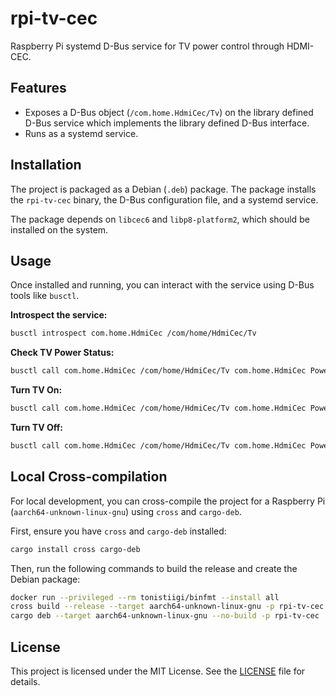 # rpi-tv-cec

Raspberry Pi systemd D-Bus service for TV power control through HDMI-CEC.

## Features

- Exposes a D-Bus object (`/com.home.HdmiCec/Tv`) on the library defined D-Bus service which implements the library defined D-Bus interface.
- Runs as a systemd service.

## Installation

The project is packaged as a Debian (`.deb`) package. The package installs the `rpi-tv-cec` binary, the D-Bus configuration file, and a systemd service.

The package depends on `libcec6` and `libp8-platform2`, which should be installed on the system.

## Usage

Once installed and running, you can interact with the service using D-Bus tools like `busctl`.

**Introspect the service:**

```bash
busctl introspect com.home.HdmiCec /com/home/HdmiCec/Tv
```

**Check TV Power Status:**

```bash
busctl call com.home.HdmiCec /com/home/HdmiCec/Tv com.home.HdmiCec PowerStatus
```

**Turn TV On:**

```bash
busctl call com.home.HdmiCec /com/home/HdmiCec/Tv com.home.HdmiCec PowerOn
```

**Turn TV Off:**

```bash
busctl call com.home.HdmiCec /com/home/HdmiCec/Tv com.home.HdmiCec PowerOff
```

## Local Cross-compilation

For local development, you can cross-compile the project for a Raspberry Pi (`aarch64-unknown-linux-gnu`) using `cross` and `cargo-deb`.

First, ensure you have `cross` and `cargo-deb` installed:

```bash
cargo install cross cargo-deb
```

Then, run the following commands to build the release and create the Debian package:

```bash
docker run --privileged --rm tonistiigi/binfmt --install all
cross build --release --target aarch64-unknown-linux-gnu -p rpi-tv-cec
cargo deb --target aarch64-unknown-linux-gnu --no-build -p rpi-tv-cec
```

## License

This project is licensed under the MIT License. See the [LICENSE](../LICENSE) file for details.
